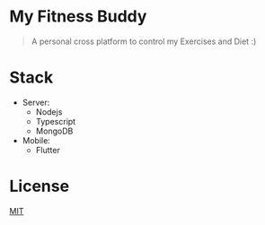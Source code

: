 # My Fitness Buddy

> A personal cross platform to control my Exercises and Diet :)

# Stack

- Server:
  - Nodejs
  - Typescript
  - MongoDB
- Mobile:
  - Flutter

# License

[MIT](./LICENSE.md)
